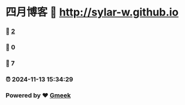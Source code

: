 # 四月博客 :link: http://sylar-w.github.io 
### :page_facing_up: [2](http://sylar-w.github.io/tag.html) 
### :speech_balloon: 0 
### :hibiscus: 7 
### :alarm_clock: 2024-11-13 15:34:29 
### Powered by :heart: [Gmeek](https://github.com/Meekdai/Gmeek)
